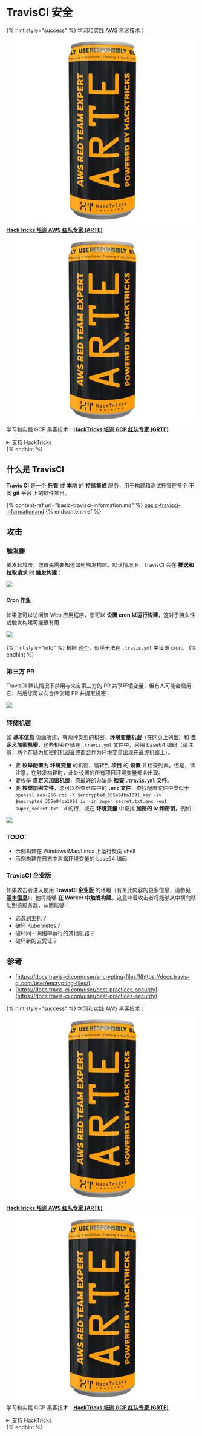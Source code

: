 # TravisCI 安全

{% hint style="success" %}
学习和实践 AWS 黑客技术：<img src="../../.gitbook/assets/image (1) (1) (1).png" alt="" data-size="line">[**HackTricks 培训 AWS 红队专家 (ARTE)**](https://training.hacktricks.xyz/courses/arte)<img src="../../.gitbook/assets/image (1) (1) (1).png" alt="" data-size="line">\
学习和实践 GCP 黑客技术：<img src="../../.gitbook/assets/image (2).png" alt="" data-size="line">[**HackTricks 培训 GCP 红队专家 (GRTE)**<img src="../../.gitbook/assets/image (2).png" alt="" data-size="line">](https://training.hacktricks.xyz/courses/grte)

<details>

<summary>支持 HackTricks</summary>

* 查看 [**订阅计划**](https://github.com/sponsors/carlospolop)!
* **加入** 💬 [**Discord 群组**](https://discord.gg/hRep4RUj7f) 或 [**Telegram 群组**](https://t.me/peass) 或 **在** **Twitter** 🐦 [**@hacktricks\_live**](https://twitter.com/hacktricks_live)** 上关注我们。**
* **通过向** [**HackTricks**](https://github.com/carlospolop/hacktricks) 和 [**HackTricks Cloud**](https://github.com/carlospolop/hacktricks-cloud) GitHub 仓库提交 PR 来分享黑客技巧。

</details>
{% endhint %}

## 什么是 TravisCI

**Travis CI** 是一个 **托管** 或 **本地** 的 **持续集成** 服务，用于构建和测试托管在多个 **不同 git 平台** 上的软件项目。

{% content-ref url="basic-travisci-information.md" %}
[basic-travisci-information.md](basic-travisci-information.md)
{% endcontent-ref %}

## 攻击

### 触发器

要发起攻击，您首先需要知道如何触发构建。默认情况下，TravisCI 会在 **推送和拉取请求** 时 **触发构建**：

![](<../../.gitbook/assets/image (145).png>)

#### Cron 作业

如果您可以访问该 Web 应用程序，您可以 **设置 cron 以运行构建**，这对于持久性或触发构建可能很有用：

![](<../../.gitbook/assets/image (243).png>)

{% hint style="info" %}
根据 [这个](https://github.com/travis-ci/travis-ci/issues/9162)，似乎无法在 `.travis.yml` 中设置 cron。
{% endhint %}

### 第三方 PR

TravisCI 默认情况下禁用与来自第三方的 PR 共享环境变量，但有人可能会启用它，然后您可以向仓库创建 PR 并提取机密：

![](<../../.gitbook/assets/image (208).png>)

### 转储机密

如 [**基本信息**](basic-travisci-information.md) 页面所述，有两种类型的机密。**环境变量机密**（在网页上列出）和 **自定义加密机密**，这些机密存储在 `.travis.yml` 文件中，采用 base64 编码（请注意，两个存储为加密的机密最终都会作为环境变量出现在最终机器上）。

* 要 **枚举配置为** **环境变量** 的机密，请转到 **项目** 的 **设置** 并检查列表。但是，请注意，在触发构建时，此处设置的所有项目环境变量都会出现。
* 要枚举 **自定义加密机密**，您最好的办法是 **检查 `.travis.yml` 文件**。
* 要 **枚举加密文件**，您可以检查仓库中的 **`.enc` 文件**，查找配置文件中类似于 `openssl aes-256-cbc -K $encrypted_355e94ba1091_key -iv $encrypted_355e94ba1091_iv -in super_secret.txt.enc -out super_secret.txt -d` 的行，或在 **环境变量** 中查找 **加密的 iv 和密钥**，例如：

![](<../../.gitbook/assets/image (81).png>)

### TODO:

* 示例构建在 Windows/Mac/Linux 上运行反向 shell
* 示例构建在日志中泄露环境变量的 base64 编码

### TravisCI 企业版

如果攻击者进入使用 **TravisCI 企业版** 的环境（有关此内容的更多信息，请参见 [**基本信息**](basic-travisci-information.md#travisci-enterprise)），他将能够 **在 Worker 中触发构建**。这意味着攻击者将能够从中横向移动到该服务器，从而能够：

* 逃逸到主机？
* 破坏 Kubernetes？
* 破坏同一网络中运行的其他机器？
* 破坏新的云凭证？

## 参考

* [https://docs.travis-ci.com/user/encrypting-files/](https://docs.travis-ci.com/user/encrypting-files/)
* [https://docs.travis-ci.com/user/best-practices-security](https://docs.travis-ci.com/user/best-practices-security)

{% hint style="success" %}
学习和实践 AWS 黑客技术：<img src="../../.gitbook/assets/image (1) (1) (1).png" alt="" data-size="line">[**HackTricks 培训 AWS 红队专家 (ARTE)**](https://training.hacktricks.xyz/courses/arte)<img src="../../.gitbook/assets/image (1) (1) (1).png" alt="" data-size="line">\
学习和实践 GCP 黑客技术：<img src="../../.gitbook/assets/image (2).png" alt="" data-size="line">[**HackTricks 培训 GCP 红队专家 (GRTE)**<img src="../../.gitbook/assets/image (2).png" alt="" data-size="line">](https://training.hacktricks.xyz/courses/grte)

<details>

<summary>支持 HackTricks</summary>

* 查看 [**订阅计划**](https://github.com/sponsors/carlospolop)!
* **加入** 💬 [**Discord 群组**](https://discord.gg/hRep4RUj7f) 或 [**Telegram 群组**](https://t.me/peass) 或 **在** **Twitter** 🐦 [**@hacktricks\_live**](https://twitter.com/hacktricks_live)** 上关注我们。**
* **通过向** [**HackTricks**](https://github.com/carlospolop/hacktricks) 和 [**HackTricks Cloud**](https://github.com/carlospolop/hacktricks-cloud) GitHub 仓库提交 PR 来分享黑客技巧。

</details>
{% endhint %}
